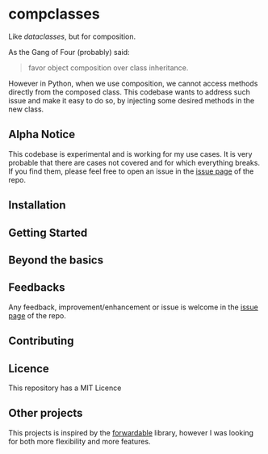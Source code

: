 # compclasses

Like *dataclasses*, but for composition.

As the Gang of Four (probably) said:

> favor object composition over class inheritance.

However in Python, when we use composition, we cannot access methods directly from the composed class. This codebase wants to address such issue and make it easy to do so, by injecting some desired methods in the new class.

## Alpha Notice

This codebase is experimental and is working for my use cases. It is very probable that there are cases not covered and for which everything breaks. If you find them, please feel free to open an issue in the [issue page](https://github.com/FBruzzesi/compclasses/issues) of the repo.

## Installation

## Getting Started

## Beyond the basics

## Feedbacks

Any feedback, improvement/enhancement or issue is welcome in the [issue page](https://github.com/FBruzzesi/compclasses/issues) of the repo.

## Contributing

## Licence

This repository has a MIT Licence

## Other projects

This projects is inspired by the [forwardable](https://github.com/5long/forwardable) library, however I was looking for both more flexibility and more features.
